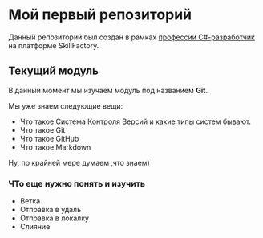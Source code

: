 # Мой первый репозиторий

Данный репозиторий был создан в рамках [профессии C#-разработчик](https://skillfactory.ru/csharp) на платформе SkillFactory.

## Текущий модуль
В данный момент мы изучаем модуль под названием **Git**.

Мы уже знаем следующие вещи:
* Что такое Система Контроля Версий и какие типы систем бывают.
* Что такое Git
* Что такое GitHub
* Что такое Markdown

Ну, по крайней мере думаем ,что знаем)

### ЧТо еще нужно понять и изучить
* Ветка
* Отправка в удаль
* Отправка в локалку
* Слияние

